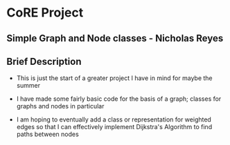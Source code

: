 # CoRE Project
## Simple Graph and Node classes - Nicholas Reyes

## Brief Description

* This is just the start of a greater project I have in mind for maybe the summer

* I have made some fairly basic code for the basis of a graph; classes for graphs and nodes in particular

* I am hoping to eventually add a class or representation for weighted edges so that I can effectively implement Dijkstra's Algorithm to find paths between nodes